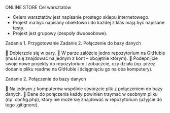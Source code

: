 ONLINE STORE
Cel warsztatów
- Celem warsztatów jest napisanie prostego sklepu internetowego.
- Projekt ma być napisany obiektowo i do każdej z klas mają być napisane testy.
- Projekt jest grupowy (zespoły dwuosobowe). 

Zadanie 1. Przygotowanie Zadanie 2. Połączenie do bazy danych

 Dobierzcie się w pary.
 W parze załóżcie jedno repozytorium na GitHubie (musi się znajdować na jednym z kont – obojętnie którym).
 Podepnijcie swoje nowe projekty do repozytorium i zobaczcie, czy działa (np. przez dodanie pliku readme na GitHubie i ściągnięciu go na oba komputery).

Zadanie 2.  Połączenie do bazy danych 

 Na jednym z komputerów wspólnie stwórzcie plik z połączeniem do bazy danych.
 Dane do połączenia każdy powinien trzymać w osobnym pliku (np. config.php), który nie może się znajdować w repozytorium (użyjcie do tego .gitignore). 


